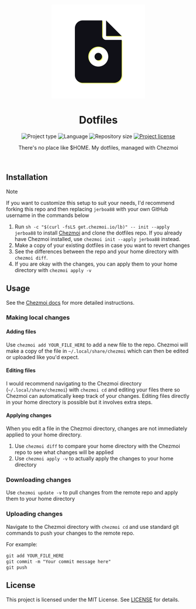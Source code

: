 <!-- Project Header -->
<div align="center">
  <img class="projectLogo" src="icon.svg" alt="Project logo" title="Project logo" width="256">

  <h1 class="projectName">Dotfiles</h1>

  <p class="projectBadges">
    <img src="https://img.shields.io/badge/type-Config-2196f3.svg" alt="Project type" title="Project type">
    <img src="https://img.shields.io/github/languages/top/jerboa88/dotfiles.svg" alt="Language" title="Language">
    <img src="https://img.shields.io/github/repo-size/jerboa88/dotfiles.svg" alt="Repository size" title="Repository size">
    <a href="LICENSE">
      <img src="https://img.shields.io/github/license/jerboa88/dotfiles.svg" alt="Project license" title="Project license"/>
    </a>
  </p>

  <p class="projectDesc">
    There's no place like $HOME. My dotfiles, managed with Chezmoi
  </p>

  <br/>
</div>


## Installation
> [!NOTE]
> If you want to customize this setup to suit your needs, I'd recommend forking this repo and then replacing `jerboa88` with your own GitHub username in the commands below

1. Run `sh -c "$(curl -fsLS get.chezmoi.io/lb)" -- init --apply jerboa88` to install [Chezmoi](https://www.chezmoi.io/) and clone the dotfiles repo. If you already have Chezmoi installed, use `chezmoi init --apply jerboa88` instead.
2. Make a copy of your existing dotfiles in case you want to revert changes
3. See the differences between the repo and your home directory with `chezmoi diff`.
4. If you are okay with the changes, you can apply them to your home directory with `chezmoi apply -v`


## Usage
See the [Chezmoi docs](https://www.chezmoi.io/quick-start/) for more detailed instructions.

### Making local changes
#### Adding files
Use `chezmoi add YOUR_FILE_HERE` to add a new file to the repo. Chezmoi will make a copy of the file in `~/.local/share/chezmoi` which can then be edited or uploaded like you'd expect.

#### Editing files
I would recommend navigating to the Chezmoi directory (`~/.local/share/chezmoi`) with `chezmoi cd` and editing your files there so Chezmoi can automatically keep track of your changes. Editing files directly in your home directory is possible but it involves extra steps.

#### Applying changes
When you edit a file in the Chezmoi directory, changes are not immediately applied to your home directory.

1. Use `chezmoi diff` to compare your home directory with the Chezmoi repo to see what changes will be applied
1. Use `chezmoi apply -v` to actually apply the changes to your home directory

### Downloading changes
Use `chezmoi update -v` to pull changes from the remote repo and apply them to your home directory

### Uploading changes
Navigate to the Chezmoi directory with `chezmoi cd` and use standard git commands to push your changes to the remote repo.

For example:
```
git add YOUR_FILE_HERE
git commit -m "Your commit message here"
git push
```


## License
This project is licensed under the MIT License. See [LICENSE](LICENSE) for details.
